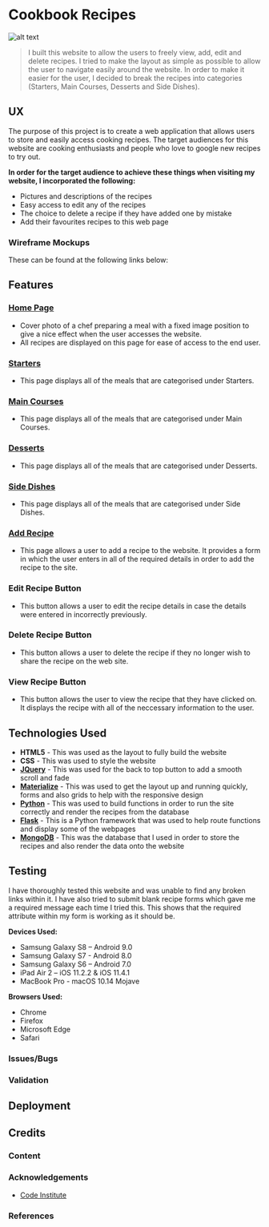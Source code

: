 # Cookbook Recipes

![alt text](https://github.com/jtuck15/milestone-project-3/blob/master/static/Cookbook.PNG "Header Picture on the Homepage")

> I built this website to allow the users to freely view, add, edit and delete recipes. I tried to make the layout as simple as possible to allow the user to navigate easily around the website. In order to make it easier for the user, I decided to break the recipes into categories (Starters, Main Courses, Desserts and Side Dishes). 

## UX

The purpose of this project is to create a web application that allows users to store and easily access cooking recipes. The target audiences for this website are cooking enthusiasts and people who love to google new recipes to try out.

**In order for the target audience to achieve these things when visiting my website, I incorporated the following:**
- Pictures and descriptions of the recipes
- Easy access to edit any of the recipes
- The choice to delete a recipe if they have added one by mistake
- Add their favourites recipes to this web page

### Wireframe Mockups

These can be found at the following links below:


## Features

### [Home Page](https://)
- Cover photo of a chef preparing a meal with a fixed image position to give a nice effect when the user accesses the website.
- All recipes are displayed on this page for ease of access to the end user.

### [Starters](https://)
- This page displays all of the meals that are categorised under Starters.

### [Main Courses](https://)
- This page displays all of the meals that are categorised under Main Courses.

### [Desserts](https://)
- This page displays all of the meals that are categorised under Desserts.

### [Side Dishes](https://)
- This page displays all of the meals that are categorised under Side Dishes.

### [Add Recipe](https://)
- This page allows a user to add a recipe to the website. It provides a form in which the user enters in all of the required details in order to add the recipe to the site.

### Edit Recipe Button
- This button allows a user to edit the recipe details in case the details were entered in incorrectly previously.

### Delete Recipe Button
- This button allows a user to delete the recipe if they no longer wish to share the recipe on the web site.

### View Recipe Button
- This button allows the user to view the recipe that they have clicked on. It displays the recipe with all of the neccessary information to the user.

## Technologies Used

- **HTML5** - This was used as the layout to fully build the website
- **CSS** - This was used to style the website 
- **[JQuery](https://jquery.com/)** - This was used for the back to top button to add a smooth scroll and fade
- **[Materialize](https://materializecss.com/)** - This was used to get the layout up and running quickly, forms and also grids to help with the responsive design
- **[Python](https://www.python.org/)** - This was used to build functions in order to run the site correctly and render the recipes from the database
- **[Flask](http://flask.pocoo.org/)** - This is a Python framework that was used to help route functions and display some of the webpages
- **[MongoDB](https://www.mongodb.com/)** - This was the database that I used in order to store the recipes and also render the data onto the website

## Testing

I have thoroughly tested this website and was unable to find any broken links within it. I have also tried to submit blank recipe forms which gave me a required message each time I tried this. This shows that the required attribute within my form is working as it should be.

**Devices Used:**
- Samsung Galaxy S8 – Android 9.0
- Samsung Galaxy S7 - Android 8.0
- Samsung Galaxy S6 – Android  7.0
- iPad Air 2 – iOS 11.2.2 & iOS 11.4.1
- MacBook Pro - macOS 10.14 Mojave 

**Browsers Used:**
-	Chrome 
-	Firefox
-	Microsoft Edge
-	Safari


### Issues/Bugs



### Validation


## Deployment



## Credits


### Content


### Acknowledgements
- [Code Institute](https://www.codeinstitute.net/)


### References

